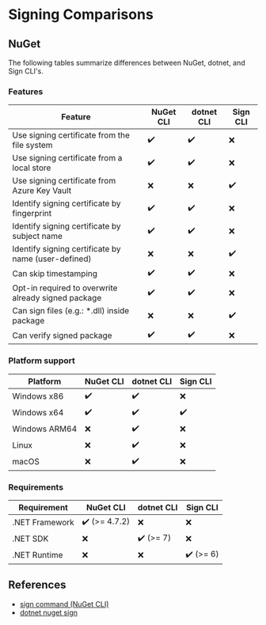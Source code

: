 # Signing Comparisons

## NuGet

The following tables summarize differences between NuGet, dotnet, and Sign CLI's. 

### Features

Feature | NuGet CLI | dotnet CLI | Sign CLI
-- | -- | -- | --
Use signing certificate from the file system | ✔️ | ✔️ | ❌
Use signing certificate from a local store | ✔️ | ✔️ | ❌
Use signing certificate from Azure Key Vault | ❌ | ❌ | ✔️
Identify signing certificate by fingerprint | ✔️ | ✔️ | ❌
Identify signing certificate by subject name | ✔️ | ✔️ | ❌
Identify signing certificate by name (user-defined) | ❌ | ❌ | ✔️
Can skip timestamping | ✔️ | ✔️ | ❌
Opt-in required to overwrite already signed package | ✔️ | ✔️ | ❌
Can sign files (e.g.: *.dll) inside package | ❌ | ❌ | ✔️
Can verify signed package | ✔️ | ✔️ | ❌

### Platform support
Platform | NuGet CLI | dotnet CLI | Sign CLI
-- | -- | -- | --
Windows x86 | ✔️ | ✔️ | ❌
Windows x64 | ✔️ | ✔️ | ✔️
Windows ARM64 | ❌ | ✔️ | ❌
Linux | ❌ | ✔️ | ❌
macOS | ❌ | ✔️ | ❌

### Requirements

Requirement | NuGet CLI | dotnet CLI | Sign CLI
-- | -- | -- | --
.NET Framework | ✔️ (>= 4.7.2) | ❌ | ❌
.NET SDK | ❌ | ✔️ (>= 7) | ❌
.NET Runtime | ❌ | ❌ | ✔️ (>= 6)

## References
* [sign command (NuGet CLI)](https://learn.microsoft.com/en-us/nuget/reference/cli-reference/cli-ref-sign)
* [dotnet nuget sign](https://learn.microsoft.com/en-us/dotnet/core/tools/dotnet-nuget-sign)